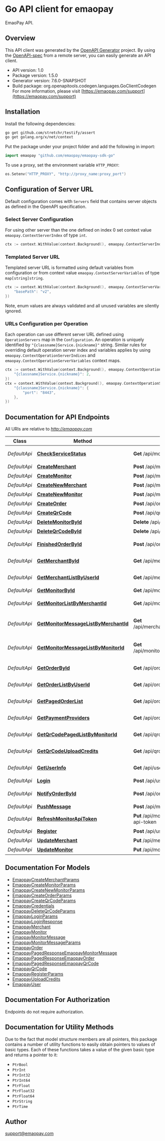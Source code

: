 # Go API client for emaopay

EmaoPay API.

## Overview
This API client was generated by the [OpenAPI Generator](https://openapi-generator.tech) project.  By using the [OpenAPI-spec](https://www.openapis.org/) from a remote server, you can easily generate an API client.

- API version: 1.0
- Package version: 1.5.0
- Generator version: 7.6.0-SNAPSHOT
- Build package: org.openapitools.codegen.languages.GoClientCodegen
For more information, please visit [https://emaopay.com/support](https://emaopay.com/support)

## Installation

Install the following dependencies:

```sh
go get github.com/stretchr/testify/assert
go get golang.org/x/net/context
```

Put the package under your project folder and add the following in import:

```go
import emaopay "github.com/emaopay/emaopay-sdk-go"
```

To use a proxy, set the environment variable `HTTP_PROXY`:

```go
os.Setenv("HTTP_PROXY", "http://proxy_name:proxy_port")
```

## Configuration of Server URL

Default configuration comes with `Servers` field that contains server objects as defined in the OpenAPI specification.

### Select Server Configuration

For using other server than the one defined on index 0 set context value `emaopay.ContextServerIndex` of type `int`.

```go
ctx := context.WithValue(context.Background(), emaopay.ContextServerIndex, 1)
```

### Templated Server URL

Templated server URL is formatted using default variables from configuration or from context value `emaopay.ContextServerVariables` of type `map[string]string`.

```go
ctx := context.WithValue(context.Background(), emaopay.ContextServerVariables, map[string]string{
	"basePath": "v2",
})
```

Note, enum values are always validated and all unused variables are silently ignored.

### URLs Configuration per Operation

Each operation can use different server URL defined using `OperationServers` map in the `Configuration`.
An operation is uniquely identified by `"{classname}Service.{nickname}"` string.
Similar rules for overriding default operation server index and variables applies by using `emaopay.ContextOperationServerIndices` and `emaopay.ContextOperationServerVariables` context maps.

```go
ctx := context.WithValue(context.Background(), emaopay.ContextOperationServerIndices, map[string]int{
	"{classname}Service.{nickname}": 2,
})
ctx = context.WithValue(context.Background(), emaopay.ContextOperationServerVariables, map[string]map[string]string{
	"{classname}Service.{nickname}": {
		"port": "8443",
	},
})
```

## Documentation for API Endpoints

All URIs are relative to *http://emaopay.com*

Class | Method | HTTP request | Description
------------ | ------------- | ------------- | -------------
*DefaultApi* | [**CheckServiceStatus**](docs/DefaultApi.md#checkservicestatus) | **Get** /api/monitors/messages | 检查服务状态
*DefaultApi* | [**CreateMerchant**](docs/DefaultApi.md#createmerchant) | **Post** /api/merchants | 创建商户
*DefaultApi* | [**CreateMonitor**](docs/DefaultApi.md#createmonitor) | **Post** /api/monitors | 创建监控
*DefaultApi* | [**CreateNewMerchant**](docs/DefaultApi.md#createnewmerchant) | **Post** /api/merchants/new | 创建新商户
*DefaultApi* | [**CreateNewMonitor**](docs/DefaultApi.md#createnewmonitor) | **Post** /api/monitors/new | 创建新监控
*DefaultApi* | [**CreateOrder**](docs/DefaultApi.md#createorder) | **Post** /api/orders | 创建订单
*DefaultApi* | [**CreateQrCode**](docs/DefaultApi.md#createqrcode) | **Post** /api/qrcodes | 创建二维码
*DefaultApi* | [**DeleteMonitorById**](docs/DefaultApi.md#deletemonitorbyid) | **Delete** /api/monitors/{id} | 删除监控
*DefaultApi* | [**DeleteQrCodeById**](docs/DefaultApi.md#deleteqrcodebyid) | **Delete** /api/qrcodes | 删除二维码
*DefaultApi* | [**FinishedOrderById**](docs/DefaultApi.md#finishedorderbyid) | **Post** /api/orders/finish/{id} | 手动完成订单
*DefaultApi* | [**GetMerchantById**](docs/DefaultApi.md#getmerchantbyid) | **Get** /api/merchants/{id} | 获取商户信息
*DefaultApi* | [**GetMerchantListByUserId**](docs/DefaultApi.md#getmerchantlistbyuserid) | **Get** /api/merchants | 获取商户列表
*DefaultApi* | [**GetMonitorById**](docs/DefaultApi.md#getmonitorbyid) | **Get** /api/monitors/{id} | 获取监控
*DefaultApi* | [**GetMonitorListByMerchantId**](docs/DefaultApi.md#getmonitorlistbymerchantid) | **Get** /api/monitors | 获取监控列表
*DefaultApi* | [**GetMonitorMessageListByMerchantId**](docs/DefaultApi.md#getmonitormessagelistbymerchantid) | **Get** /api/merchants/:merchantId/messages | 获取监控消息列表（商户ID）
*DefaultApi* | [**GetMonitorMessageListByMonitorId**](docs/DefaultApi.md#getmonitormessagelistbymonitorid) | **Get** /api/monitors/:monitorId/messages | 获取监控消息列表（商户监控）
*DefaultApi* | [**GetOrderById**](docs/DefaultApi.md#getorderbyid) | **Get** /api/orders/{id} | 获取订单信息
*DefaultApi* | [**GetOrderListByUserId**](docs/DefaultApi.md#getorderlistbyuserid) | **Get** /api/orders/user | 获取订单列表
*DefaultApi* | [**GetPagedOrderList**](docs/DefaultApi.md#getpagedorderlist) | **Get** /api/orders | 获取订单列表
*DefaultApi* | [**GetPaymentProviders**](docs/DefaultApi.md#getpaymentproviders) | **Get** /api/orders/payment-providers | 获取支付方式
*DefaultApi* | [**GetQrCodePagedListByMonitorId**](docs/DefaultApi.md#getqrcodepagedlistbymonitorid) | **Get** /api/qrcodes | 获取二维码列表
*DefaultApi* | [**GetQrCodeUploadCredits**](docs/DefaultApi.md#getqrcodeuploadcredits) | **Get** /api/qrcodes/upload-credits | 获取二维码上传凭证
*DefaultApi* | [**GetUserInfo**](docs/DefaultApi.md#getuserinfo) | **Get** /api/user/info | 获取用户信息
*DefaultApi* | [**Login**](docs/DefaultApi.md#login) | **Post** /api/user/login | 登录
*DefaultApi* | [**NotifyOrderById**](docs/DefaultApi.md#notifyorderbyid) | **Post** /api/orders/notify/{id} | 通知订单回调
*DefaultApi* | [**PushMessage**](docs/DefaultApi.md#pushmessage) | **Post** /api/monitors/messages | 推送消息
*DefaultApi* | [**RefreshMonitorApiToken**](docs/DefaultApi.md#refreshmonitorapitoken) | **Put** /api/monitors/{monitorId}/refresh-api-token | 刷新ApiToken
*DefaultApi* | [**Register**](docs/DefaultApi.md#register) | **Post** /api/user/register | 注册
*DefaultApi* | [**UpdateMerchant**](docs/DefaultApi.md#updatemerchant) | **Put** /api/merchants/{id} | 更新商户
*DefaultApi* | [**UpdateMonitor**](docs/DefaultApi.md#updatemonitor) | **Put** /api/monitors/{id} | 更新监控


## Documentation For Models

 - [EmaopayCreateMerchantParams](docs/EmaopayCreateMerchantParams.md)
 - [EmaopayCreateMonitorParams](docs/EmaopayCreateMonitorParams.md)
 - [EmaopayCreateNewMonitorParams](docs/EmaopayCreateNewMonitorParams.md)
 - [EmaopayCreateOrderParams](docs/EmaopayCreateOrderParams.md)
 - [EmaopayCreateQrCodeParams](docs/EmaopayCreateQrCodeParams.md)
 - [EmaopayCredentials](docs/EmaopayCredentials.md)
 - [EmaopayDeleteQrCodeParams](docs/EmaopayDeleteQrCodeParams.md)
 - [EmaopayLoginParams](docs/EmaopayLoginParams.md)
 - [EmaopayLoginResponse](docs/EmaopayLoginResponse.md)
 - [EmaopayMerchant](docs/EmaopayMerchant.md)
 - [EmaopayMonitor](docs/EmaopayMonitor.md)
 - [EmaopayMonitorMessage](docs/EmaopayMonitorMessage.md)
 - [EmaopayMonitorMessageParams](docs/EmaopayMonitorMessageParams.md)
 - [EmaopayOrder](docs/EmaopayOrder.md)
 - [EmaopayPagedResponseEmaopayMonitorMessage](docs/EmaopayPagedResponseEmaopayMonitorMessage.md)
 - [EmaopayPagedResponseEmaopayOrder](docs/EmaopayPagedResponseEmaopayOrder.md)
 - [EmaopayPagedResponseEmaopayQrCode](docs/EmaopayPagedResponseEmaopayQrCode.md)
 - [EmaopayQrCode](docs/EmaopayQrCode.md)
 - [EmaopayRegisterParams](docs/EmaopayRegisterParams.md)
 - [EmaopayUploadCredits](docs/EmaopayUploadCredits.md)
 - [EmaopayUser](docs/EmaopayUser.md)


## Documentation For Authorization

Endpoints do not require authorization.


## Documentation for Utility Methods

Due to the fact that model structure members are all pointers, this package contains
a number of utility functions to easily obtain pointers to values of basic types.
Each of these functions takes a value of the given basic type and returns a pointer to it:

* `PtrBool`
* `PtrInt`
* `PtrInt32`
* `PtrInt64`
* `PtrFloat`
* `PtrFloat32`
* `PtrFloat64`
* `PtrString`
* `PtrTime`

## Author

support@emaopay.com

